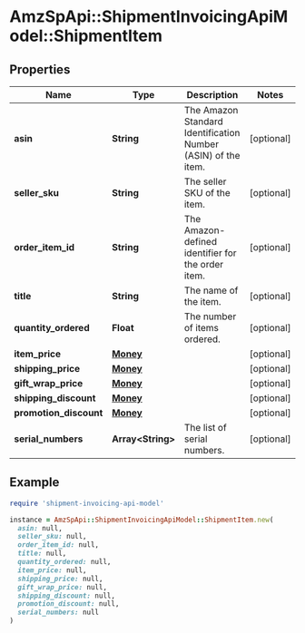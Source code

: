 # AmzSpApi::ShipmentInvoicingApiModel::ShipmentItem

## Properties

| Name | Type | Description | Notes |
| ---- | ---- | ----------- | ----- |
| **asin** | **String** | The Amazon Standard Identification Number (ASIN) of the item. | [optional] |
| **seller_sku** | **String** | The seller SKU of the item. | [optional] |
| **order_item_id** | **String** | The Amazon-defined identifier for the order item. | [optional] |
| **title** | **String** | The name of the item. | [optional] |
| **quantity_ordered** | **Float** | The number of items ordered. | [optional] |
| **item_price** | [**Money**](Money.md) |  | [optional] |
| **shipping_price** | [**Money**](Money.md) |  | [optional] |
| **gift_wrap_price** | [**Money**](Money.md) |  | [optional] |
| **shipping_discount** | [**Money**](Money.md) |  | [optional] |
| **promotion_discount** | [**Money**](Money.md) |  | [optional] |
| **serial_numbers** | **Array&lt;String&gt;** | The list of serial numbers. | [optional] |

## Example

```ruby
require 'shipment-invoicing-api-model'

instance = AmzSpApi::ShipmentInvoicingApiModel::ShipmentItem.new(
  asin: null,
  seller_sku: null,
  order_item_id: null,
  title: null,
  quantity_ordered: null,
  item_price: null,
  shipping_price: null,
  gift_wrap_price: null,
  shipping_discount: null,
  promotion_discount: null,
  serial_numbers: null
)
```

